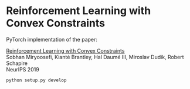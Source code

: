 # Reinforcement Learning with Convex Constraints

PyTorch implementation of the paper:

[Reinforcement Learning with Convex Constraints](https://papers.nips.cc/paper/9556-reinforcement-learning-with-convex-constraints.pdf)\
Sobhan Miryoosefi, Kianté Brantley, Hal Daumé III, Miroslav Dudik, Robert Schapire\
NeurIPS 2019

```bash
python setup.py develop
```

